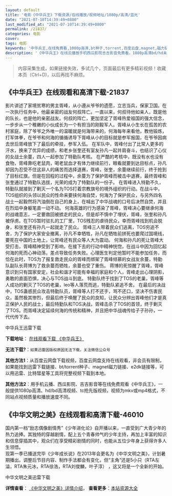 ```yaml
---
layout: default
title: '电影《中华兵王》下载资源/在线播放/视频地址/1080p/高清/蓝光'
date: "2021-07-10T14:39:49+0800"
last_modified_at: "2021-07-10T14:39:49+0800"
permalink: /21837/
categories: 电影
cover:
tags: 电影
keywords: '中华兵王,在线免费看,1080p高清,bt种子,torrent,百度云盘,magnet,磁力链,迅雷下载资源'
description: '《中华兵王》在线云播放手机西瓜影院吉吉影音免费看，1080p高清bd/hd未删减完整版和tc抢先枪版，mkv/mp4格式，附带bt/torrent种子、magnet/磁力链、百度云盘、网盘资源迅雷下载链接'
---
```


>内容采集生成，如果链接失效，多试几个，页面最后有更多精彩视频！收藏本页（Ctrl+D)，以后再找不麻烦。


## 《中华兵王》在线观看和高清下载-21837

影片讲述了家境贫寒的男主胥峰，从小遵从爷爷的遗愿，立志当兵，保家卫国。在一次执行任务中，他最亲密的战友何叔阵亡。一直以来，何叔待他如亲人，既是他的队长，也是他的亲密战友。何叔的阵亡，更加坚定了胥峰热爱祖国的强大信念，一步步从一个稚嫩的小伙成长为一个有担当的刚毅军人。胥峰从小生长在孤苦的农村家庭，除了爷爷之外唯一的温暖就是何海带来的，何海每年来看他，教他锻炼，打军体拳，在爷爷和何海的循循诱导下胥峰从小的目标就是参军报国，在爷爷因病去世后胥峰放下了最后的牵挂，参军入伍。 在军队中，胥峰付出了比常人更多的汗水，换来了优异的成绩，和老乡张奎还有室友孙凡一起并肩奋斗，也结识了心仪的女战士余蔓，四人一起参加了特勤队考核。 在严酷的考核中，既没有水也没有食物，胥峰靠吃老鼠肉，喝老鼠血才有体力继续前行，眼看就要到达目标点，孙凡却因为忍受不住这非人的痛苦而选择退赛，胥峰，张奎，余蔓继续前行，终于抢到了目标红旗，但是在回程的过程中，余蔓为了保护胥峰而被击中退赛，最终胥峰和张奎通过了特勤队选拔，光荣的成为了特勤队的一份子。 在胥峰进入特勤不久，特勤队就接到了剿灭一个名为TOS打着宗教旗号的境外组织的行动。在战斗中，TOS组织的头领以民众的性命来要挟何海自焚，何海为了保护民众，与另外四名战士一起毅然将汽油倒在自己的身上，在喊出了中华战魂的口号后决然自焚，并且在烈焰中身躯笔直一动不动。 何海英雄的行为感染了胥峰，胥峰决心要继承何海的战魂意志，一定要救回被掳走的民众，但是却不慎中了埋伏，胥峰，张奎和孙凡被俘虏。在TOS暂时驻扎的工厂里，TOS残忍的虐待民众，幸而胥峰找到机会脱身，和张奎还有孙凡一起就走了民众。 胥峰三人带着民众们逃离，TOS穷追不舍，为了保护大家安全撤离，孙凡不幸牺牲，孙凡在牺牲前拼死也要爬过国境线，要死在中国的土地上，让胥峰还有民众等人大为震动。 何海和孙凡的死让胥峰大受打击，胥峰精神受到了影响，在接下去的行动中精神恍惚，在战斗中因为回忆起何海的死而心神动荡，差点导致任务失败。心理医生判定他暂时不能参加任务，而恰在此时，TOS为了报复救走民众的胥峰而绑架了胥峰倾慕的女战友余蔓，特勤队副队长蒋博为了救余蔓而牺牲，余蔓也受了重伤。 蒋博的死惊醒了胥峰，胥峰意识到只有国家安定，社会和谐才可能有幸福的家庭和个人，胥峰走出心理阴影，勇敢的直面恐惧，决心与TOS战斗到底。 特勤队终于找到了TOS的老巢，胥峰等人成功的剿灭了TOS的老巢，leo等人落荒而逃，特勤队紧追不舍。 在最后的决战中，TOS蛊惑民众攻击特勤队员，胥峰等人打不还手，骂不还口，坚决不伤害民众，虽然极其惨烈，但最后终于唤醒了民众的良知，让民众分辨出胥峰他们才是真正保护人民的战士，最后特勤队和TOS决战，胥峰击杀了TOS的首领，终于剿灭了TOS。而胥峰决定延续何海的传统和精神，并且把中华战魂传给子子孙孙，一代代传下去。


中华兵王迅雷下载

**下载地址**： [在线观看下载 《中华兵王》](https://www.993dy.com//vod-detail-id-27103.html) 


**无法下载?**：`如果迅雷因版权原因无法下载，关注微信公众号 `

**其他方法1**：从百度云网盘下载视频，百度云网盘支持在线观看，非会员有限制，如果能找到迅雷下载链接、bt/torrent种子、magnet磁力链接、e2dk链接等，可以用迅雷、比特彗星等工具将完整视频下载到本地。

**其他方法2**：用手机云播、西瓜影院、吉吉影音等在线免费观看《中华兵王》，一般提供1080p高清、hd/bd高清视频、tc抢先版视频，视频为mkv或mp4格式，不同站点视频质量和播放速度不同。


## 《中华文明之美》在线观看和高清下载-46010

国内第一档&ldquo;励志偶像剧情秀”《少年进化论》自开播以来，一直受到广大青少年的热力追捧。其独特的穿越剧情，配上五个青春帅气的少年主持，再加上丰富的知识和信息穿插其中，观众们在享受精彩剧情的同时，也能从五位少年身上获得许多人生领悟。<br />现第一季已播送完毕《少年成长说》在2013年会更名为《中华文明之美》，计划暑期播出。调整后节目内容、制作手法都会有变化，但“主角”还是5小只（RTA左溢，RTA朱元冰，RTA徐浩，RTA刘俊麟，叶子淳） ，这又将是一个全新的开始。<!---剧情end--->


中华文明之美迅雷下载

**详情查看**： [《中华文明之美》详情介绍](/movie/46010/)， **查看更多**：[本站资源大全](/movie/t/all/)

